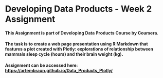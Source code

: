 # Developing Data Products - Week 2 Assignment

#### This Assignment is part of Developing Data Products Course by Coursera.

#### The task is to create a web page presentation using R Markdown that features a plot created with Plotly: explorations of relationship between mammals sleep cycle (hours) and their brain weight (kg). 

#### Assignment can be accessed here: https://artembraun.github.io/Data_Products_Plotly/
